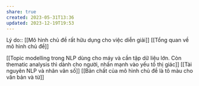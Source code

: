 ```yaml
---
share: true
created: 2023-05-31T13:36
updated: 2023-12-19T19:53
---
```

Lý do:: [[Mô hình chủ đề rất hữu dụng cho việc diễn giải]]
[[Tổng quan về mô hình chủ đề]]

[[Topic modelling trong NLP dùng cho máy và cần tập dữ liệu lớn. Còn thematic analysis thì dành cho người, nhấn mạnh vào yếu tố thị giác]]
[[Tài nguyên NLP và nhân văn số]]
[[Bản chất của mô hình chủ đề là tô màu cho văn bản và từ]]